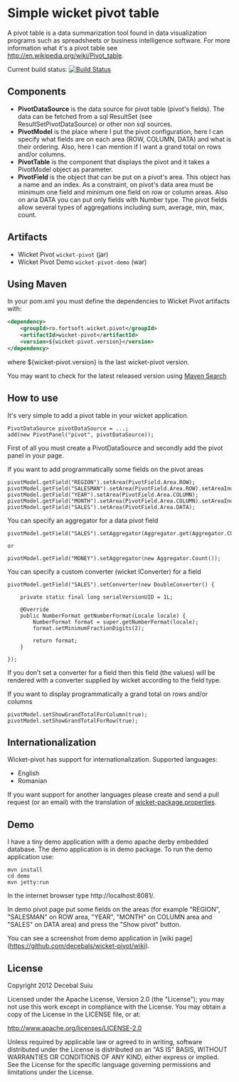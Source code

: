 Simple wicket pivot table
=====================
A pivot table is a data summarization tool found in data visualization programs such as spreadsheets or business intelligence software.
For more information what it's a pivot table see http://en.wikipedia.org/wiki/Pivot_table.  

Current build status: [![Build Status](https://buildhive.cloudbees.com/job/decebals/job/wicket-pivot/badge/icon)](https://buildhive.cloudbees.com/job/decebals/job/wicket-pivot/)

Components
-------------------
- **PivotDataSource** is the data source for pivot table (pivot's fields). The data can be fetched from a sql ResultSet (see ResultSetPivotDataSource) 
or other non sql sources.
- **PivotModel** is the place where I put the pivot configuration, here I can specify what fields are on each area (ROW, COLUMN, DATA)
and what is their ordering. Also, here I can mention if I want a grand total on rows and/or columns.
- **PivotTable** is the component that displays the pivot and it takes a PivotModel object as parameter.
- **PivotField** is the object that can be put on a pivot's area. This object has a name and an index. 
As a constraint, on pivot's data area must be minimum one field and minimum one field on row or column areas.
Also on aria DATA you can put only fields with Number type. 
The pivot fields allow several types of aggregations including sum, average, min, max, count. 

Artifacts
-------------------
- Wicket Pivot `wicket-pivot` (jar)
- Wicket Pivot Demo `wicket-pivot-demo` (war)

Using Maven
-------------------
In your pom.xml you must define the dependencies to Wicket Pivot artifacts with:

```xml
<dependency>
    <groupId>ro.fortsoft.wicket.pivot</groupId>
    <artifactId>wicket-pivot</artifactId>
    <version>${wicket-pivot.version}</version>
</dependency>    
```

where ${wicket-pivot.version} is the last wicket-pivot version.

You may want to check for the latest released version using [Maven Search](http://search.maven.org/#search%7Cga%7C1%7Cwicket-pivot)

How to use
-------------------
It's very simple to add a pivot table in your wicket application.

    PivotDataSource pivotDataSource = ...;      
    add(new PivotPanel("pivot", pivotDataSource));
  
First of all you must create a PivotDataSource and secondly add the pivot panel in your page.

If you want to add programmatically some fields on the pivot areas

    pivotModel.getField("REGION").setArea(PivotField.Area.ROW);
    pivotModel.getField("SALESMAN").setArea(PivotField.Area.ROW).setAreaIndex(1);
    pivotModel.getField("YEAR").setArea(PivotField.Area.COLUMN);
    pivotModel.getField("MONTH").setArea(PivotField.Area.COLUMN).setAreaIndex(1);
    pivotModel.getField("SALES").setArea(PivotField.Area.DATA);

You can specify an aggregator for a data pivot field

    pivotModel.getField("SALES").setAggregator(Aggregator.get(Aggregator.COUNT));
    
    or 
    
    pivotModel.getField("MONEY").setAggregator(new Aggregator.Count());

You can specify a custom converter (wicket IConverter) for a field

    pivotModel.getField("SALES").setConverter(new DoubleConverter() {

        private static final long serialVersionUID = 1L;

        @Override
        public NumberFormat getNumberFormat(Locale locale) {
            NumberFormat format = super.getNumberFormat(locale);
            format.setMinimumFractionDigits(2);

            return format;
        }

    });
    
If you don't set a converter for a field then this field (the values) will be rendered 
with a converter supplied by wicket according to the field type.

If you want to display programmatically a grand total on rows and/or columns

    pivotModel.setShowGrandTotalForColumn(true);
    pivotModel.setShowGrandTotalForRow(true);
    
Internationalization
-------------------
Wicket-pivot has support for internationalization. 
Supported languages:
- English
- Romanian
 
If you want support for another languages please create and send a pull request (or an email) with the translation of [wicket-package.properties](https://github.com/decebals/wicket-pivot/blob/master/wicket-pivot/src/main/java/ro/fortsoft/wicket/pivot/wicket-package.properties).

Demo
-------------------
I have a tiny demo application with a demo apache derby embedded database. The demo application is in demo package.
To run the demo application use:  
 
    mvn install
    cd demo
    mvn jetty:run

In the internet browser type http://localhost:8081/.

In demo pivot page put some fields on the areas (for example "REGION", "SALESMAN" on ROW area, "YEAR", "MONTH" 
on COLUMN area and "SALES" on DATA area) and press the "Show pivot" button.

You can see a screenshot from demo application in [wiki page] (https://github.com/decebals/wicket-pivot/wiki).

License
--------------
Copyright 2012 Decebal Suiu
 
Licensed under the Apache License, Version 2.0 (the "License"); you may not use this work except in compliance with
the License. You may obtain a copy of the License in the LICENSE file, or at:
 
http://www.apache.org/licenses/LICENSE-2.0
 
Unless required by applicable law or agreed to in writing, software distributed under the License is distributed on
an "AS IS" BASIS, WITHOUT WARRANTIES OR CONDITIONS OF ANY KIND, either express or implied. See the License for the
specific language governing permissions and limitations under the License.
